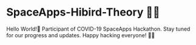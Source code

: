 # SpaceApps-Hibird-Theory 🚀🌌

Hello World!🚀
Participant of COVID-19 SpaceApps Hackathon. Stay tuned for our progress and updates.
Happy hacking everyone! 🚀✨
